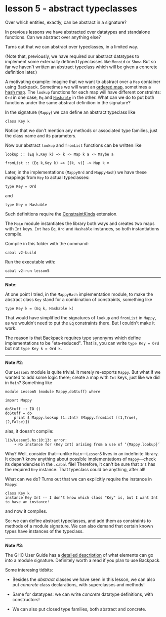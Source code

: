 # lesson 5 - abstract typeclasses

Over which entities, exactly, can be abstract in a signature?

In previous lessons we have abstracted over datatypes and standalone functions. Can we abstract over anything else?

Turns out that we can abstract over typeclasses, in a limited way.

(Note that, previously, we have required our abstract datatypes to implement
some externally defined typeclasses like `Monoid` or `Show`. But so far we
haven't written an abstract typeclass which will be given a concrete definition
later.)

A motivating example: imagine that we want to abstract over a `Map` container using Backpack.
Sometimes we will want an [ordered
map](http://hackage.haskell.org/package/containers-0.6.2.1/docs/Data-Map-Strict.html),
sometimes a [hash
map](http://hackage.haskell.org/package/unordered-containers-0.2.10.0/docs/Data-HashMap-Strict.html).
The `lookup` functions for each map will have different constraints:
`Ord` in one case, `Eq` and
[`Hashable`](http://hackage.haskell.org/package/hashable-1.3.0.0/docs/Data-Hashable.html#t:Hashable)
in the other. What can we do to put both functions under the same abstract
definition in the signature?

In the signature (`Mappy`) we can define an abstract typeclass like

    class Key k

Notice that we don't mention any methods or associated type families, just the class name and its parameters.

Now our abstract `lookup` and `fromList` functions can be written like

    lookup :: (Eq k,Key k) => k -> Map k a -> Maybe a

    fromList :: (Eq k,Key k) => [(k, v)] -> Map k v

Later, in the implementations (`MappyOrd` and `MappyHash`) we have these mappings from `Key` to actual typeclasses:

    type Key = Ord

and

    type Key = Hashable

Such definitions require the
[ConstraintKinds](https://downloads.haskell.org/ghc/latest/docs/html/users_guide/glasgow_exts.html?highlight=constraintkinds#extension-ConstraintKinds)
extension.

The `Main` module instantiates the library both ways and creates two maps
with `Int` keys. `Int` has `Eq`, `Ord` and `Hashable` instances, so both
instantiations compile.

Compile in this folder with the command:

```
cabal v2-build
```
Run the executable with:

```
cabal v2-run lesson5
```

---

**Note**: 

At one point I tried, in the `MappyHash` implementation module, to make the
abstract class `Key` stand for a combination of constraints, something like 

    type Key k = (Eq k, Hashable k) 

That would have simplified the signatures of `lookup` and `fromList` in
`Mappy`, as we wouldn't need to put the `Eq` constraints there. But I couldn't
make it work.

The reason is that Backpack requires type synonyms which define implementations
to be "eta-reduced". That is, you can write `type Key = Ord` but not `type Key
k = Ord k`.

---

**Note #2**: 

Our `Lesson5` module is quite trivial. It merely re-exports `Mappy`. But what
if we wanted to add some logic there; create a map with `Int` keys, just like
we did in `Main`? Something like

    module Lesson5 (module Mappy,doStuff) where

    import Mappy

    doStuff :: IO ()
    doStuff = do
        print $ Mappy.lookup (1::Int) (Mappy.fromList [(1,True),(2,False)])

alas, it doesn't compile:

    lib/Lesson5.hs:10:13: error:
        • No instance for (Key Int) arising from a use of ‘{Mappy.lookup}’

Why? Well, consider that—unlike `Main`—`Lesson5` lives in an indefinite
library. It doesn't know anything about possible implementations of
`Mappy`—check its dependencies in the `.cabal` file! Therefore, it can't be
sure that `Int` has the required `Key` instance. That typeclass could be
anything, after all!

What can we do? Turns out that we can explicitly require the instance in
`Mappy`:

    class Key k
    instance Key Int -- I don't know which class "Key" is, but I want Int to have an instance!

and now it compiles.

So: we can define abstract typeclasses, and add them as constraints to methods
of a module signature. We can also demand that certain known types have
instances of the typeclass.

---

**Note #3**:

The GHC User Guide has a [detailed
description](https://downloads.haskell.org/ghc/latest/docs/html/users_guide/separate_compilation.html#module-signatures)
of what elements can go into a module signature. Definitely worth a read if you plan to use Backpack.

Some interesing tidbits:

- Besides the *abstract* classes we have seen in this lesson, we can also put
  *concrete* class declarations, with superclasses and methods!

- Same for datatypes: we can write *concrete* datatype definitions, with constructors!

- We can also put closed type families, both abstract and concrete.

